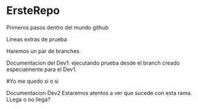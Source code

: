 # ErsteRepo
Primeros pasos dentro del mundo github

Lineas extras de prueba 

Haremos un par de branches

Documentacion del Dev1: ejecutando prueba desde el branch  creado especialmente para el Dev1.

#Yo me quedo si o si

Documentacion Dev2
Estaremos atentos a ver que sucede con esta rama. LLega o no llega?